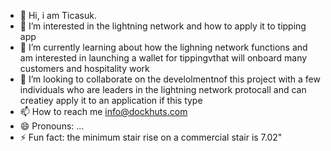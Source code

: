 - 👋 Hi, i am Ticasuk. 
- 👀 I’m interested in the lightning network and how to apply it to tipping app
- 🌱 I’m currently learning about how the lighning network functions and am interested in launching a wallet for tippingvthat will onboard many customers and hospitality work 
- 💞️ I’m looking to collaborate on the develolmentnof this project with a few individuals who are leaders in the lightning network protocall and can creatiey apply it to an application if this type
- 📫 How to reach me info@dockhuts.com
- 😄 Pronouns: ...
- ⚡ Fun fact: the minimum stair rise on a commercial stair is 7.02"

<!---
Ticasuk/Ticasuk is a ✨ special ✨ repository because its `README.md` (this file) appears on your GitHub profile.
You can click the Preview link to take a look at your changes.
--->
